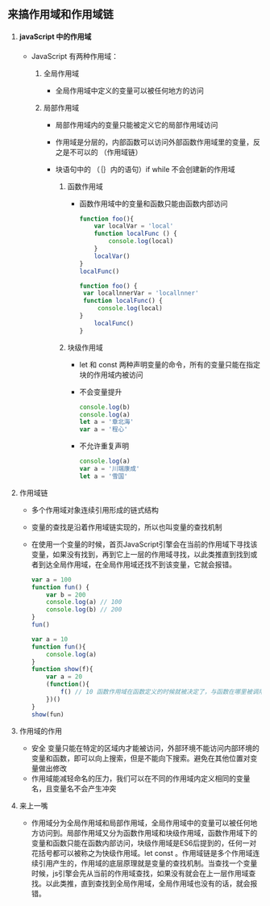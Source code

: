 ## 来搞作用域和作用域链

1. ####  javaScript 中的作用域

   - JavaScript 有两种作用域：

     1. 全局作用域

        - 全局作用域中定义的变量可以被任何地方的访问

     2. 局部作用域

        - 局部作用域内的变量只能被定义它的局部作用域访问

        - 作用域是分层的，内部函数可以访问外部函数作用域里的变量，反之是不可以的 （作用域链）

        - 块语句中的  （｛｝内的语句）if   while 不会创建新的作用域

          1. 函数作用域

             - 函数作用域中的变量和函数只能由函数内部访问

               ```js
               function foo(){
                   var localVar = 'local'
                   function localFunc () {
                       console.log(local)
                   }
                   localVar()
               }
               localFunc()
               ```

               

               ```js
               function foo() {
               	var locallnnerVar = 'locallnner'
               	function localFunc() {
                   	console.log(local)
               }
                   localFunc()
               }
               ```

               

          2. 块级作用域

             - let 和 const  两种声明变量的命令，所有的变量只能在指定块的作用域内被访问

             - 不会变量提升

               ```js
               console.log(b)
               console.log(a)
               let a = '章北海'
               var a = '程心'
               ```

             - 不允许重复声明

               ```js
               console.log(a)
               var a = '川端康成'
               let a = '雪国'
               ```

2. 作用域链

   - 多个作用域对象连续引用形成的链式结构

   - 变量的查找是沿着作用域链实现的，所以也叫变量的查找机制

   - 在使用一个变量的时候，首页JavaScript引擎会在当前的作用域下寻找该变量，如果没有找到，再到它上一层的作用域寻找，以此类推直到找到或者到达全局作用域，在全局作用域还找不到该变量，它就会报错。

     ```js
     var a = 100
     function fun() {
         var b = 200
         console.log(a) // 100
         console.log(b) // 200
     }
     fun()
     
     ```

     ```js
     var a = 10
     function fun(){
         console.log(a)
     }
     function show(f){
         var a = 20
         (function(){
             f() // 10 函数作用域在函数定义的时候就被决定了，与函数在哪里被调用无关
         })()
     }
     show(fun)
     ```

3. 作用域的作用

   - 安全  变量只能在特定的区域内才能被访问，外部环境不能访问内部环境的变量和函数，即可以向上搜索，但是不能向下搜索。避免在其他位置对变量做出修改
   - 作用域能减轻命名的压力，我们可以在不同的作用域内定义相同的变量名，且变量名不会产生冲突

4. 来上一嘴

   - 作用域分为全局作用域和局部作用域，全局作用域中的变量可以被任何地方访问到。局部作用域又分为函数作用域和块级作用域，函数作用域下的变量和函数只能在函数内部访问，块级作用域是ES6后提到的，任何一对花括号都可以被称之为快级作用域。let const 。作用域链是多个作用域连续引用产生的，作用域的底层原理就是变量的查找机制。当查找一个变量时候，js引擎会先从当前的作用域查找，如果没有就会在上一层作用域查找。以此类推，直到查找到全局作用域，全局作用域也没有的话，就会报错。

